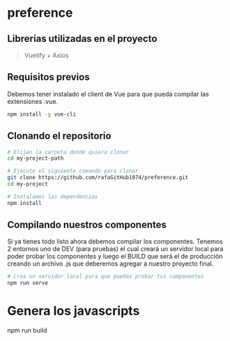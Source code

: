 # preference

## Librerías utilizadas en el proyecto

> Vuetify + Axios

## Requisitos previos

Debemos tener instalado el client de Vue para que pueda compilar las extensiones .vue.

```bash
npm install -g vue-cli
```

## Clonando el repositorio

```bash
# Elijan la carpeta donde quiera clonar
cd my-project-path

# Ejecute el siguiente comando para clonar
git clone https://github.com/rafaGitHub1974/preference.git
cd my-project

# Instalamos las dependencias
npm install
```

## Compilando nuestros componentes

Si ya tienes todo listo ahora debemos compilar los componentes. Tenemos 2 entornos uno de DEV (para pruebas) el cual creará un servidor local para poder probar los componentes y luego el BUILD que será el de producción creando un archivo .js que deberemos agregar a nuestro proyecto final.

```bash
# Crea un servidor local para que puedas probar tus componentes
npm run serve

```

# Genera los javascripts

npm run build

```

```
